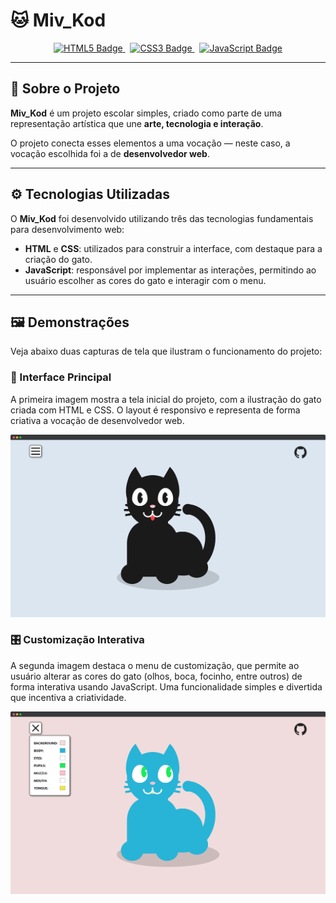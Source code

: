# 🐱 Miv_Kod

<p align="center">
  <a href="https://developer.mozilla.org/en-US/docs/Web/HTML" target="_blank" rel="noopener noreferrer">
    <img src="https://img.shields.io/badge/HTML5-E44D26?style=for-the-badge&logo=html5&logoColor=white" alt="HTML5 Badge" />
  </a>
  &nbsp;
  <a href="https://developer.mozilla.org/en-US/docs/Web/CSS" target="_blank" rel="noopener noreferrer">
    <img src="https://img.shields.io/badge/CSS3-1572B6?style=for-the-badge&logo=css3&logoColor=white" alt="CSS3 Badge" />
  </a>
  &nbsp;
  <a href="https://developer.mozilla.org/en-US/docs/Web/JavaScript" target="_blank" rel="noopener noreferrer">
    <img src="https://img.shields.io/badge/JavaScript-F7DF1E?style=for-the-badge&logo=javascript&logoColor=black" alt="JavaScript Badge" />
  </a>
</p>



---

## 🎨 Sobre o Projeto

**Miv_Kod** é um projeto escolar simples, criado como parte de uma representação artística que une **arte, tecnologia e interação**.

O projeto conecta esses elementos a uma vocação — neste caso, a vocação escolhida foi a de **desenvolvedor web**.

---

## ⚙️ Tecnologias Utilizadas

O **Miv_Kod** foi desenvolvido utilizando três das tecnologias fundamentais para desenvolvimento web:

- **HTML** e **CSS**: utilizados para construir a interface, com destaque para a criação do gato.
- **JavaScript**: responsável por implementar as interações, permitindo ao usuário escolher as cores do gato e interagir com o menu.

---

## 🖼️ Demonstrações

Veja abaixo duas capturas de tela que ilustram o funcionamento do projeto:

### 📸 Interface Principal

A primeira imagem mostra a tela inicial do projeto, com a ilustração do gato criada com HTML e CSS. O layout é responsivo e representa de forma criativa a vocação de desenvolvedor web.

<p align="center">
  <img src="./public/images/demos/screenshot-1.png" alt="Interface do projeto" width="600" />
</p>

### 🎛️ Customização Interativa

A segunda imagem destaca o menu de customização, que permite ao usuário alterar as cores do gato (olhos, boca, focinho, entre outros) de forma interativa usando JavaScript. Uma funcionalidade simples e divertida que incentiva a criatividade.

<p align="center">
  <img src="./public/images/demos/screenshot-2.png" alt="Customização interativa" width="600" />
</p>